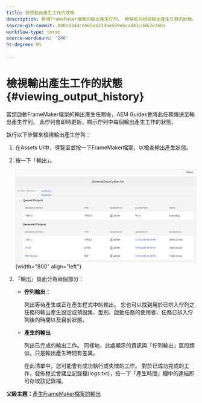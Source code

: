 ```yaml
---
title: 檢視輸出產生工作的狀態
description: 檢視FrameMaker檔案的輸出產生佇列。 瞭解如何檢視輸出產生任務的狀態。
source-git-commit: 880cd344ceb65ea339be699ebcad41c0d62e168a
workflow-type: tm+mt
source-wordcount: '246'
ht-degree: 0%

---
```


# 檢視輸出產生工作的狀態 {#viewing_output_history}

當您啟動FrameMaker檔案的輸出產生任務後，AEM Guides會將此任務傳送至輸出產生佇列。 此佇列會即時更新，顯示佇列中每個輸出產生工作的狀態。

執行以下步驟來檢視輸出產生佇列：

1. 在Assets UI中，導覽至並按一下FrameMaker檔案，以檢查輸出產生狀態。

1. 按一下「輸出」。

   ![](images/output-queued-fm.png){width="800" align="left"}

1. 「輸出」頁面分為兩個部分：

   - **佇列輸出：**

     列出等待產生或正在產生程式中的輸出。 您也可以找到用於已排入佇列之任務的輸出產生設定或預設集、型別、啟動任務的使用者、任務已排入佇列後的時間以及目前狀態。

   - **產生的輸出**

     列出已完成的輸出工作。 同樣地，此處顯示的資訊與「佇列輸出」區段類似，只是輸出產生時間有差異。

     在此清單中，您可能會有成功執行或失敗的工作。 對於已成功完成的工作，發佈程式會建立記錄檔\(logs.txt\)，按一下「產生時間」欄中的連結即可存取該記錄檔。


**父級主題：**[&#x200B;產生FrameMaker檔案的輸出](fm-output-generatation.md)
